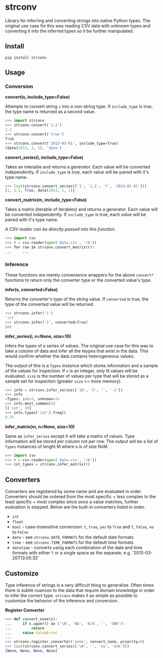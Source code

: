 # strconv 

Library for inferring and converting strings into native Python types. The original use case for this was reading CSV data with unknown types and converting it into the inferred types so it be further manipulated.

## Install

```
pip install strconv
```

## Usage

### Conversion

**convert(s, include_type=False)**

Attempts to convert string `s` into a non-string type. If `include_type` is true, the type name is returned as a second value.

```python
>>> import strconv
>>> strconv.convert('1.2')
1.2
>>> strconv.convert('true')
True
>>> strconv.convert('2013-03-01', include_type=True)
(date(2013, 3, 1), 'date')
```

**convert_series(i, include_type=False)**

Takes an interable and returns a generator. Each value will be converted independently. If `include_type` is true, each value will be paired with it's type name.

```python
>>> list(strconv.convert_series(['1', '1.2', 't', '2013-01-01']))
[1, 1.2, True, date(2013, 1, 1)]
```

**convert_matrix(m, include_type=False)**

Takes a matrix (iterable of iterables) and returns a generator. Each value will be converted independently. If `include_type` is true, each value will be paired with it's type name.

_A CSV reader can be directly passed into this function._

```python
>>> import csv
>>> r = csv.reader(open('data.csv', 'rb'))
>>> for row in strconv.convert_matrix(r):
...     ...
```

### Inference

These functions are merely convenience wrappers for the above `convert*` functions to return only the converter type or the converted value's type.

**infer(s, converted=False)**

Returns the converter's type of the string value. If `converted` is true, the type of the converted value will be returned.

```python
>>> strconv.infer('1')
'int'
>>> strconv.infer('1', converted=True)
int
```

**infer_series(i, n=None, size=10)**

Infers the types of a series of values. The original use case for this was to take a column of data and infer all the teypes that exist in the data. This would confirm whether the data contains heterogeneous values.

The output of this is a `Types` instance which stores information and a sample of the values for inspection. If `n` is an integer, only N values will be evaluated. `size` is the number of values per type that will be stored as a sample set for inspection (greater `size` == more memory).

```python
>>> info = strconv.infer_series(['10', '5', '', '-1'])
>>> info
<Types: int=3, unknown=1>
>>> info.most_common(1)
[('int', 3)]
>>> info.types['int'].freq()
0.75
```

**infer_matrix(m, n=None, size=10)**

Same as `infer_series` except it will take a matrix of values. Type information will be stored per column not per row. The output will be a list of `Types` instances of lenght M where `m` is of size NxM.

```python
>>> import csv
>>> r = csv.reader(open('data.csv', 'rb'))
>>> col_types = strconv.infer_matrix(r)
```

## Converters

Converters are registered by some name and are evaluated in order. Converters should be ordered from the most specific + less complex to the least specific + most complex since once a value matches, further evaluation is stopped. Below are the built-in converters listed in order.

- `int`
- `float`
- `bool` - case-insensitive conversion: `t`, `true`, `yes` to `True` and `f`, `false`, `no` to `False`
- `date` - see `strconv.DATE_FORMATS` for the default date formats
- `time` - see `strconv.TIME_FORMATS` for the default time formats
- `datetime` - converts using each combination of the date and time formats with either `T` or a single space as the separate, e.g. '2013-03-20T13:05:32'

## Customize

Type inference of strings is a very difficult thing to generalize. Often times there is subtle nuances to the data that require domain knowledge in order to infer the correct type. `strconv` makes it as simple as possible to customize the behavior of the inference and conversion.

**Register Converter**

```python
>>> def convert_none(s):
...     if s.upper() in ('\N', 'NA', 'N/A', '', 'UNK'):
...         return
...     raise ValueError
...
>>> strconv.register_converter('none', convert_none, priority=0)
>>> list(strconv.convert_series(['\N', '', 'na', 'unk']))
[None, None, None, None]
```
